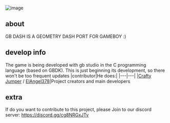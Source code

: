 ![image](https://github.com/ElAngel378/GBDASH/blob/main/Extra%20stuff/logo%20-%20GB%20Dash.png)

## about

GB DASH IS A GEOMETRY DASH PORT FOR GAMEBOY :)

## develop info

The game is being developed with gb studio in the C programming language (based on GBDK). This is just beginning its development, so there won't be too frequent updates
|contributor|He does:|
|---|---|
|[Crafty Jumper](https://github.com/crafty-jumper) / [ElAngel378](https://github.com/ElAngel378)|Project creators and main developers 

## extra

If do you want to contribute to this project, please 
Join to our discord server: 
https://discord.gg/cg8NRGxJTv
